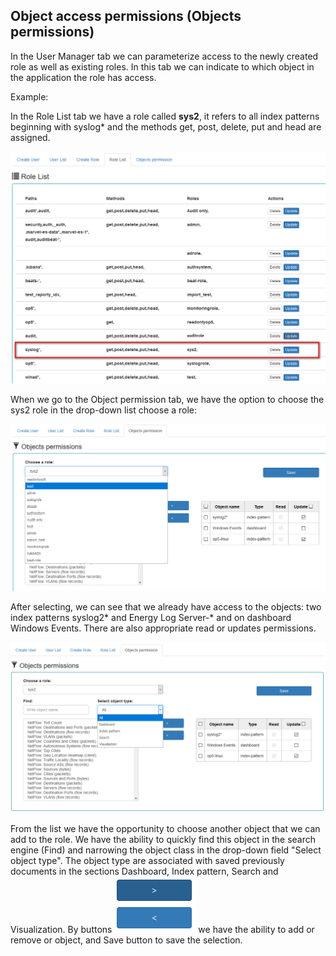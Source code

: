 Object access permissions (Objects permissions)
-----------------------------------------------

In the User Manager tab we can parameterize access to the newly 
created role as well as existing roles. In this tab we can indicate 
to which object in the application the role has access.

Example:

In the Role List tab we have a role called **sys2**, it refers
to all index patterns beginning with syslog\* and the methods get,
post, delete, put and head are assigned.

![](/./media/media/image56_js.png)

When we go to the Object permission tab, we have the option to choose
the sys2 role in the drop-down list choose a role:

![](/./media/media/image57_js.png)

After selecting, we can see that we already have access to the objects:
two index patterns syslog2\* and Energy Log Server-\* and on dashboard Windows Events. 
There are also appropriate read or updates permissions.

![](/./media/media/image58_js.png)

From the list we have the opportunity to choose another object that we
can add to the role. We have the ability to quickly find this object
in the search engine (Find) and narrowing the object class in
the drop-down field "Select object type". The object type are associated
with saved previously documents in the sections Dashboard, Index pattern, 
Search and Visualization. 
By buttons ![](/./media/media/image59.png) we have the ability to add or remove or
object, and Save button to save the selection.
